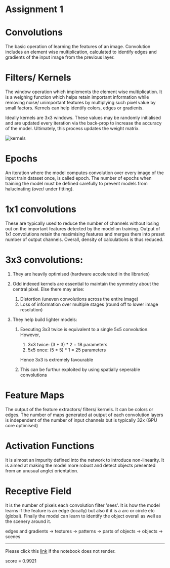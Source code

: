 # Assignment 1

# Convolutions

The basic operation of learning the features of an image. Convolution includes an element wise multiplication, calculated to identify edges and gradients of the input image from the previous layer.

# Filters/ Kernels

The window operation which implements the element wise multiplication. It is a weighing function which helps retain important information
while removing noise/ unimportant features by multiplying such pixel value by small factors. Kernels can help identify colors, edges or 
gradients. 

Ideally kernels are 3x3 windows. These values may be randomly initialised and are updated every iteration via the back-prop to increase the
accuracy of the model. Ultimately, this process updates the weight matrix.

![kernels](https://i.stack.imgur.com/5yGWY.png "kernels")

# Epochs

An iteration where the model computes convolution over every image of the input train dataset once, is called epoch. The number of epochs when training the model must be defined carefully to prevent models from halucinating (over/ under fitting). 

# 1x1 convolutions

These are typically used to reduce the number of channels without losing out on the important features detected by the model on training. Output of 1x1 convolutions retain the maximising features and merges them into preset number of output channels. Overall, density of calculations is thus reduced.

# 3x3 convolutions:

1. They are heavily optimised (hardware accelerated in the libraries)

2. Odd indexed kernels are essential to maintain the symmetry about the central pixel. Else there may arise:
    1. Distortion (uneven convolutions across the entire image)
    2. Loss of information over multiple stages (round off to lower image resolution)
    
3. They help build lighter models:
    1. Executing 3x3 twice is equivalent to a single 5x5 convolution. However, 
         1. 3x3 twice: (3 * 3) * 2 = 18 parameters
         2. 5x5 once:  (5 * 5) * 1 = 25 parameters
         
         Hence 3x3 is extremely favourable
         
    2. This can be furthur exploited by using spatially seperable convolutions
    
# Feature Maps
 
The output of the feature extractors/ filters/ kernels. It can be colors or edges. The number of maps generated at output of each convolution layers is independent of the number of input channels but is typically 32x (GPU core optimised)

# Activation Functions

It is almost an impurity defined into the network to introduce non-linearity. It is aimed at making the model more robust and detect objects presented from an unusual angle/ orientation.

# Receptive Field

It is the number of pixels each convolution filter 'sees'. It is how the model learns if the feature is an edge (locally) but also if it is a arc or circle etc (global). Finally the model can learn to identify the object overall as well as the scenery around it.

edges and gradients -> textures -> patterns -> parts of objects -> objects -> scenes

- - - -

Please click this [link](https://colab.research.google.com/drive/13yneZmMb7Wd80iV3oLfB83cDahOzWXe6) if the notebook does not render.

score = 0.9921
